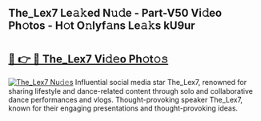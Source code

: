 ## The_Lex7 Le𝚊𝚔ed N𝚞𝚍e - Part-V50 Vi𝚍eo Ph𝚘tos - H𝚘t O𝚗lyf𝚊ns Le𝚊𝚔s kU9ur

# <h2><a href="http://hf2wj6.feru.top/?c=The_Lex7">🔗 👉 🔴 The_Lex7 Vi𝚍𝚎o Ph𝚘t𝚘𝚜</a></h2>

[![The_Lex7 Nu𝚍𝚎s](https://i.imgur.com/0TWrTi3.gif)](http://hf2wj6.feru.top/?c=The_Lex7)
Influential social media star The_Lex7, renowned for sharing lifestyle and dance-related content through solo and collaborative dance performances and vlogs. Thought-provoking speaker The_Lex7, known for their engaging presentations and thought-provoking ideas. 
